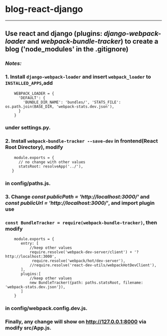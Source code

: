# blog-react-django
--------------------
## Use react and django (plugins: *django-webpack-loader* and *webpack-bundle-tracker*) to create a blog ('node_modules' in the .gitignore)
### *Notes:*
### 1. Install `django-webpack-loader` and insert `webpack_loader` to `INSTALLED_APPS`,add 
        
        WEBPACK_LOADER = {
          'DEFAULT': {
            'BUNDLE_DIR_NAME': 'bundles/', 'STATS_FILE': os.path.join(BASE_DIR, 'webpack-stats.dev.json'),
          }
        }
###     under settings.py.

### 2. Install `webpack-bundle-tracker --save-dev` in frontend(React Root Directory), modify
        module.exports = {
          // no change with other values
          statsRoot: resolveApp('../'),
       }
###     in config/paths.js.
### 3. Change *const publicPath = 'http://localhost:3000/'* and  *const publicUrl = 'http://localhost:3000/'*, and import plugin use
###     `const BundleTracker = require(webpack-bundle-tracker)`, then modify 
        module.exports = {
           entry: [
               //keep other values
               require.resolve('webpack-dev-server/client') + '?http://localhost:3000',
                require.resolve('webpack/hot/dev-server'),
               //require.resolve('react-dev-utils/webpackHotDevClient'),
           ],
           plugins:[
               //keep other values
               new BundleTracker({path: paths.statsRoot, filename: 'webpack-stats.dev.json'}),
           ]
        }
###     in config/webpack.config.dev.js.
### Finally, any change will show on http://127.0.0.1:8000 via modify src/App.js.

